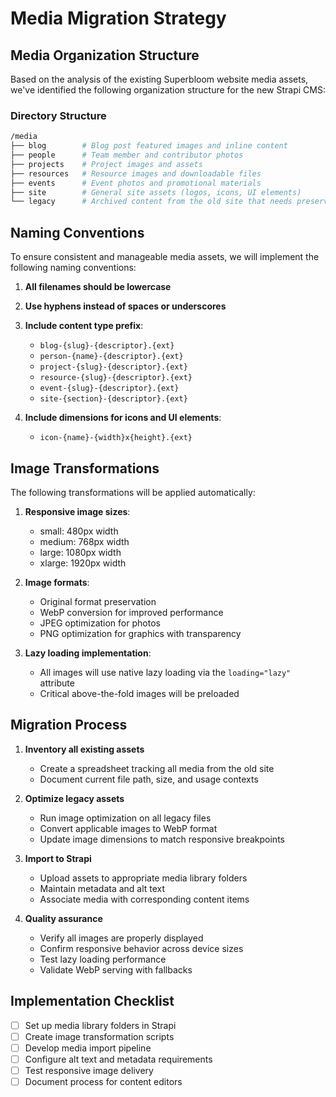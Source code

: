 # Media Migration Strategy

## Media Organization Structure

Based on the analysis of the existing Superbloom website media assets, we've identified the following organization structure for the new Strapi CMS:

### Directory Structure

```bash
/media
├── blog        # Blog post featured images and inline content
├── people      # Team member and contributor photos
├── projects    # Project images and assets
├── resources   # Resource images and downloadable files
├── events      # Event photos and promotional materials
├── site        # General site assets (logos, icons, UI elements)
└── legacy      # Archived content from the old site that needs preserving
```

## Naming Conventions

To ensure consistent and manageable media assets, we will implement the following naming conventions:

1. **All filenames should be lowercase**
2. **Use hyphens instead of spaces or underscores**
3. **Include content type prefix**:
   - `blog-{slug}-{descriptor}.{ext}`
   - `person-{name}-{descriptor}.{ext}`
   - `project-{slug}-{descriptor}.{ext}`
   - `resource-{slug}-{descriptor}.{ext}`
   - `event-{slug}-{descriptor}.{ext}`
   - `site-{section}-{descriptor}.{ext}`

4. **Include dimensions for icons and UI elements**:
   - `icon-{name}-{width}x{height}.{ext}`

## Image Transformations

The following transformations will be applied automatically:

1. **Responsive image sizes**:
   - small: 480px width
   - medium: 768px width
   - large: 1080px width
   - xlarge: 1920px width

2. **Image formats**:
   - Original format preservation
   - WebP conversion for improved performance
   - JPEG optimization for photos
   - PNG optimization for graphics with transparency

3. **Lazy loading implementation**:
   - All images will use native lazy loading via the `loading="lazy"` attribute
   - Critical above-the-fold images will be preloaded

## Migration Process

1. **Inventory all existing assets**
   - Create a spreadsheet tracking all media from the old site
   - Document current file path, size, and usage contexts

2. **Optimize legacy assets**
   - Run image optimization on all legacy files
   - Convert applicable images to WebP format
   - Update image dimensions to match responsive breakpoints

3. **Import to Strapi**
   - Upload assets to appropriate media library folders
   - Maintain metadata and alt text
   - Associate media with corresponding content items

4. **Quality assurance**
   - Verify all images are properly displayed
   - Confirm responsive behavior across device sizes
   - Test lazy loading performance
   - Validate WebP serving with fallbacks

## Implementation Checklist

- [ ] Set up media library folders in Strapi
- [ ] Create image transformation scripts
- [ ] Develop media import pipeline
- [ ] Configure alt text and metadata requirements
- [ ] Test responsive image delivery
- [ ] Document process for content editors
